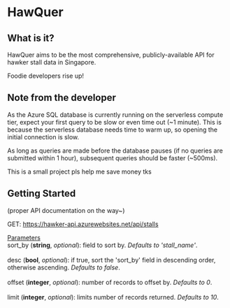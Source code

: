 # HawQuer

## What is it?
HawQuer aims to be the most comprehensive, publicly-available API for hawker stall data in Singapore.

Foodie developers rise up!

## Note from the developer
As the Azure SQL database is currently running on the serverless compute tier, expect your first query to be slow or even time out (~1 minute). This is because the serverless database needs time to warm up, so opening the initial connection is slow.

As long as queries are made before the database pauses (if no queries are submitted within 1 hour), subsequent queries should be faster (~500ms).

This is a small project pls help me save money tks

## Getting Started

(proper API documentation on the way~)

GET: https://hawker-api.azurewebsites.net/api/stalls

<u>Parameters</u>
<br>
sort_by (<b>string</b>, <i>optional</i>): field to sort by. <i>Defaults to 'stall_name'</i>.
<br><br>
desc (<b>bool</b>, <i>optional</i>): if true, sort the 'sort_by' field in descending order, otherwise ascending. <i>Defaults to false</i>.
<br><br>
offset (<b>integer</b>, <i>optional</i>): number of records to offset by. <i>Defaults to 0</i>.
<br><br>
limit (<b>integer</b>, <i>optional</i>): limits number of records returned. <i>Defaults to 10</i>.
<br><br>